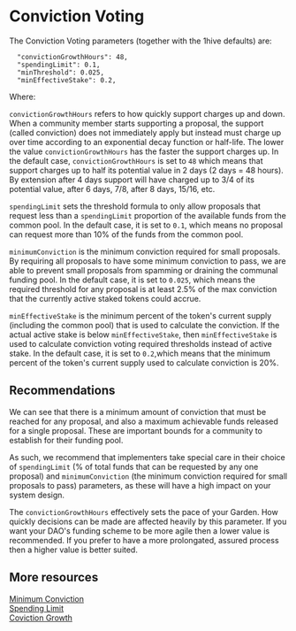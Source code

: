 # Conviction Voting

The Conviction Voting parameters \(together with the 1hive defaults\) are:

```text
  "convictionGrowthHours": 48,
  "spendingLimit": 0.1,
  "minThreshold": 0.025,
  "minEffectiveStake": 0.2,
```

Where:

`convictionGrowthHours` refers to how quickly support charges up and down. When a community member starts supporting a proposal, the support \(called conviction\) does not immediately apply but instead must charge up over time according to an exponential decay function or half-life. The lower the value `convictionGrowthHours` has the faster the support charges up. In the default case, `convictionGrowthHours` is set to `48` which means that support charges up to half its potential value in 2 days \(2 days = 48 hours\). By extension after 4 days support will have charged up to 3/4 of its potential value, after 6 days, 7/8, after 8 days, 15/16, etc.

`spendingLimit` sets the threshold formula to only allow proposals that request less than a `spendingLimit` proportion of the available funds from the common pool. In the default case, it is set to `0.1`, which means no proposal can request more than 10% of the funds from the common pool.

`minimumConviction` is the minimum conviction required for small proposals. By requiring all proposals to have some minimum conviction to pass, we are able to prevent small proposals from spamming or draining the communal funding pool. In the default case, it is set to `0.025`, which means the required threshold for any proposal is at least 2.5% of the max conviction that the currently active staked tokens could accrue.

`minEffectiveStake` is the minimum percent of the token's current supply \(including the common pool\) that is used to calculate the conviction. If the actual active stake is below `minEffectiveStake`, then `minEffectiveStake` is used to calculate conviction voting required thresholds instead of active stake. In the default case, it is set to `0.2`,which means that the minimum percent of the token's current supply used to calculate conviction is 20%.

## Recommendations

We can see that there is a minimum amount of conviction that must be reached for any proposal, and also a maximum achievable funds released for a single proposal. These are important bounds for a community to establish for their funding pool.

As such, we recommend that implementers take special care in their choice of `spendingLimit` \(% of total funds that can be requested by any one proposal\) and `minimumConviction` \(the minimum conviction required for small proposals to pass\) parameters, as these will have a high impact on your system design.

The `convictionGrowthHours` effectively sets the pace of your Garden. How quickly decisions can be made are affected heavily by this parameter. If you want your DAO's funding scheme to be more agile then a lower value is recommended. If you prefer to have a more prolongated, assured process then a higher value is better suited.

## More resources

[Minimum Conviction](https://forum.1hive.org/t/cv-params-deep-dive-minimum-conviction-aka-minimum-threshold/4209)  
[Spending Limit](https://forum.1hive.org/t/cv-params-deep-dive-spending-limit-aka-max-ratio-beta/4208)  
[Coviction Growth](https://forum.1hive.org/t/cv-params-deep-dive-conviction-growth-aka-half-life/4207)

